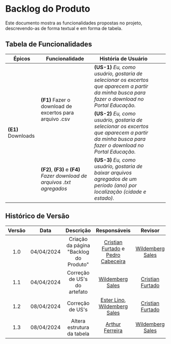 # **Backlog do Produto**

Este documento mostra as funcionalidades propostas no projeto, descrevendo-as de forma textual e em forma de tabela.

## Tabela de Funcionalidades

<table>
<thead>
  <tr>
    <th>Épicos</th>
    <th>Funcionalidade</th>
    <th>História de Usuário</th>
    <th></th>
    <th></th>
  </tr>
</thead>
<tbody class="features">
  <tr>
    <td rowspan="3"><strong>(E1)</strong> Downloads</td>
    <td rowspan="2"><strong>(F1)</strong> Fazer o download de excertos para arquivo .csv</td>
    <td><strong>(US-1)</strong> <i>Eu, como usuário, gostaria de selecionar os excertos que aparecem a partir da minha busca para fazer o download no Portal Educação.</i></td>
    <td></td>
    <td></td>
  </tr>
  <tr>
    <td><strong>(US-2)</strong> <i>Eu, como usuário, gostaria de selecionar os excertos que aparecem a partir da minha busca para fazer o download no Portal Educação.</i></td>
    <td></td>
    <td></td>
  </tr>
  <tr>
    <td><strong>(F2)</strong>, <strong>(F3)</strong> e <strong>(F4)</strong> <i>Fazer download de arquivos .txt agregados</i></td>
    <td><strong>(US-3)</strong> <i>Eu, como usuário, gostaria de baixar arquivos agregados de um período (ano) por localização (cidade e estado).</i></td>
    <td></td>
    <td></td>
  </tr>
</tbody>
</table>



## Histórico de Versão

| Versão |    Data    |               Descrição                |                                             Responsáveis                                             |                         Revisor                         |
| :----: | :--------: | :------------------------------------: | :--------------------------------------------------------------------------------------------------: | :-----------------------------------------------------: |
|  1.0   | 04/04/2024 | Criação da página "Backlog do Produto" | [Cristian Furtado](https://github.com/csafurtado) e [Pedro Cabeceira](https://github.com/pkbceira03) | [Wildemberg Sales](https://github.com/wildemberg-sales) |
|  1.1   | 04/04/2024 |      Correção de US's do artefato      |                       [Wildemberg Sales](https://github.com/wildemberg-sales)                        |    [Cristian Furtado](https://github.com/csafurtado)    |
|  1.2   | 08/04/2024 |            Correção de US's            | [Ester Lino](https://github.com/esteerlino), [Wildemberg Sales](https://github.com/wildemberg-sales) |    [Cristian Furtado](https://github.com/csafurtado)    |
|  1.3   | 08/04/2024 |       Altera estrutura da tabela       |                    [Arthur Ferreira](https://github.com/ArthurFerreiraRodrigues)                     | [Wildemberg Sales](https://github.com/wildemberg-sales) |